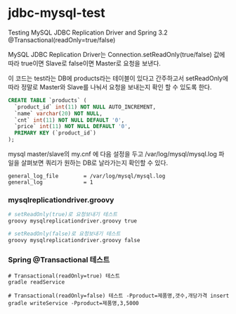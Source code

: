jdbc-mysql-test
===============

Testing MySQL JDBC Replication Driver and Spring 3.2 @Transactional(readOnly=true/false)

MySQL JDBC Replication Driver는 Connection.setReadOnly(true/false) 값에 따라 true이면 Slave로
false이면 Master로 요청을 보낸다.

이 코드는 test라는 DB에 products라는 테이블이 있다고 간주하고서 setReadOnly에 따라 정말로 Master와 Slave를 나눠서
요청을 보내는지 확인 할 수 있도록 한다.

```sql
CREATE TABLE `products` (
  `product_id` int(11) NOT NULL AUTO_INCREMENT,
  `name` varchar(20) NOT NULL,
  `cnt` int(11) NOT NULL DEFAULT '0',
  `price` int(11) NOT NULL DEFAULT '0',
  PRIMARY KEY (`product_id`)
);
```

mysql master/slave의 my.cnf 에 다음 설정을 두고 /var/log/mysql/mysql.log 파일을 살펴보면 쿼리가 원하는 DB로
날라가는지 확인할 수 있다.

```
general_log_file        = /var/log/mysql/mysql.log
general_log             = 1
```

### mysqlreplicationdriver.groovy
```sh
# setReadOnly(true)로 요청보내기 테스트
groovy mysqlreplicationdriver.groovy true

# setReadOnly(false)로 요청보내기 테스트
groovy mysqlreplicationdriver.groovy false
```

### Spring @Transactional 테스트
```
# Transactional(readOnly=true) 테스트
gradle readService

# Transactional(readOnly=false) 테스트 -Pproduct=제품명,갯수,개당가격 insert
gradle writeService -Pproduct=제품명,3,5000
```

